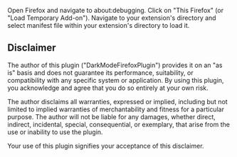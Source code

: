 Open Firefox and navigate to about:debugging.
Click on "This Firefox" (or "Load Temporary Add-on").
Navigate to your extension's directory and select manifest file within your extension's directory to load it.

## Disclaimer

The author of this plugin ("DarkModeFirefoxPlugin") provides it on an "as is" basis and does not guarantee its performance, suitability, or compatibility with any specific system or application. By using this plugin, you acknowledge and agree that you do so entirely at your own risk.

The author disclaims all warranties, expressed or implied, including but not limited to implied warranties of merchantability and fitness for a particular purpose. The author will not be liable for any damages, whether direct, indirect, incidental, special, consequential, or exemplary, that arise from the use or inability to use the plugin.

Your use of this plugin signifies your acceptance of this disclaimer.
 
